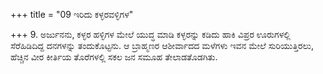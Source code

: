 +++
title = "09 ಇರಿದು ಕಳ್ಳರವಳ್ಳಿಗಳ"

+++
9. ಅರ್ಜುನನು, ಕಳ್ಳರ ಹಳ್ಳಿಗಳ ಮೇಲೆ ಯುದ್ಧ ಮಾಡಿ ಕಳ್ಳರನ್ನು ಕಡಿದು ಹಾಕಿ ವಿಪ್ರರ ಊರುಗಳಲ್ಲಿ ಸೆರೆಹಿಡಿದಿದ್ದ ದನಗಳನ್ನು ತಂದುಕೊಟ್ಟನು. ಆ ಬ್ರಾಹ್ಮಣರ ಆಶೀರ್ವಾದದ ಮಳೆಗಳು ಇವನ ಮೇಲೆ ಸುರಿಯುತ್ತಿರಲು, ಹೆಚ್ಚಿನ ವೀರ ಕೀರ್ತಿಯ ತೊರೆಗಳಲ್ಲಿ ಸಕಲ ಜನ ಸಮೂಹ ತೇಲಾಡತೊಡಗಿತು.